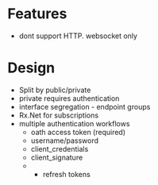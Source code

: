 Features
=====================
* dont support HTTP. websocket only


Design
====================
* Split by public/private
* private requires authentication
* interface segregation - endpoint groups
* Rx.Net for subscriptions
* multiple authentication workflows
    * oath access token (required)
    * username/password
    * client_credentials
    * client_signature
    * + refresh tokens